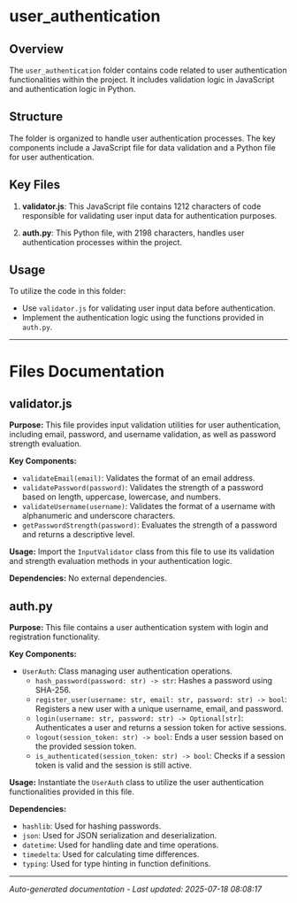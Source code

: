 # user_authentication

## Overview
The `user_authentication` folder contains code related to user authentication functionalities within the project. It includes validation logic in JavaScript and authentication logic in Python.

## Structure
The folder is organized to handle user authentication processes. The key components include a JavaScript file for data validation and a Python file for user authentication.

## Key Files
1. **validator.js**: This JavaScript file contains 1212 characters of code responsible for validating user input data for authentication purposes.
   
2. **auth.py**: This Python file, with 2198 characters, handles user authentication processes within the project.

## Usage
To utilize the code in this folder:
- Use `validator.js` for validating user input data before authentication.
- Implement the authentication logic using the functions provided in `auth.py`.

---

# Files Documentation

## validator.js

**Purpose:** This file provides input validation utilities for user authentication, including email, password, and username validation, as well as password strength evaluation.

**Key Components:**
- `validateEmail(email)`: Validates the format of an email address.
- `validatePassword(password)`: Validates the strength of a password based on length, uppercase, lowercase, and numbers.
- `validateUsername(username)`: Validates the format of a username with alphanumeric and underscore characters.
- `getPasswordStrength(password)`: Evaluates the strength of a password and returns a descriptive level.

**Usage:** Import the `InputValidator` class from this file to use its validation and strength evaluation methods in your authentication logic.

**Dependencies:** No external dependencies.

## auth.py

**Purpose:** This file contains a user authentication system with login and registration functionality.

**Key Components:**
- `UserAuth`: Class managing user authentication operations.
  - `hash_password(password: str) -> str`: Hashes a password using SHA-256.
  - `register_user(username: str, email: str, password: str) -> bool`: Registers a new user with a unique username, email, and password.
  - `login(username: str, password: str) -> Optional[str]`: Authenticates a user and returns a session token for active sessions.
  - `logout(session_token: str) -> bool`: Ends a user session based on the provided session token.
  - `is_authenticated(session_token: str) -> bool`: Checks if a session token is valid and the session is still active.

**Usage:** Instantiate the `UserAuth` class to utilize the user authentication functionalities provided in this file.

**Dependencies:**
- `hashlib`: Used for hashing passwords.
- `json`: Used for JSON serialization and deserialization.
- `datetime`: Used for handling date and time operations.
- `timedelta`: Used for calculating time differences.
- `typing`: Used for type hinting in function definitions.

---
*Auto-generated documentation - Last updated: 2025-07-18 08:08:17*
